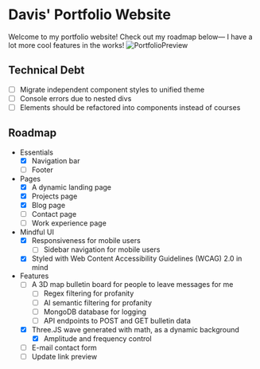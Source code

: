 # Davis' Portfolio Website

Welcome to my portfolio website! Check out my roadmap below— I have a lot more cool features in the works! 
![PortfolioPreview](https://github.com/d-x-s/portfolio/assets/68035358/31fbdb9e-15a0-4f9a-a5cb-e18b8b9634f2)

## Technical Debt
- [ ] Migrate independent component styles to unified theme
- [ ] Console errors due to nested divs
- [ ] Elements should be refactored into components instead of courses

## Roadmap
- Essentials
  - [x] Navigation bar
  - [ ] Footer
- Pages
  - [x] A dynamic landing page
  - [x] Projects page
  - [x] Blog page
  - [ ] Contact page
  - [ ] Work experience page
- Mindful UI
  - [x] Responsiveness for mobile users
    - [ ] Sidebar navigation for mobile users
  - [x] Styled with Web Content Accessibility Guidelines (WCAG) 2.0 in mind
- Features
  - [ ] A 3D map bulletin board for people to leave messages for me
    - [ ] Regex filtering for profanity
    - [ ] AI semantic filtering for profanity
    - [ ] MongoDB database for logging
    - [ ] API endpoints to POST and GET bulletin data
  - [x] Three.JS wave generated with math, as a dynamic background
    - [x] Amplitude and frequency control 
  - [ ] E-mail contact form
  - [ ] Update link preview
